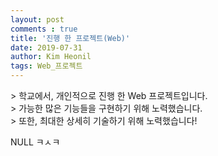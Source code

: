 ```yaml
---
layout: post
comments : true
title: '진행 한 프로젝트(Web)'
date: 2019-07-31
author: Kim Heonil
tags: Web_프로젝트
---
```

<p></p>
> 학교에서, 개인적으로 진행 한 Web 프로젝트입니다.<br>
> 가능한 많은 기능들을 구현하기 위해 노력했습니다.<br>
> 또한, 최대한 상세히 기술하기 위해 노력했습니다!<br>
<p></p>

NULL ㅋㅅㅋ

<br>
<br>
<br>
